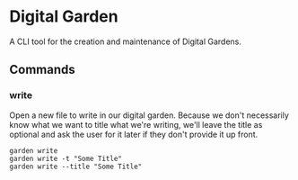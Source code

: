 # Digital Garden

A CLI tool for the creation and maintenance of Digital Gardens.

## Commands

### write

Open a new file to write in our digital garden. Because we don't necessarily know what we want to title what we're writing, we'll leave the title as optional and ask the user for it later if they don't provide it up front.

```shell
garden write
garden write -t "Some Title"
garden write --title "Some Title"
```